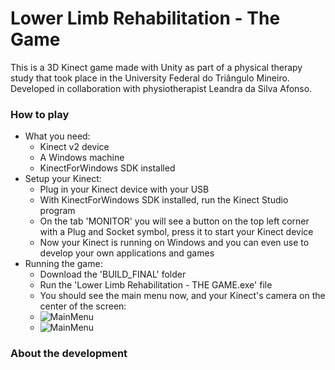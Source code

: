 # Lower Limb Rehabilitation - The Game
This is a 3D Kinect game made with Unity as part of a physical therapy study that took place in the University Federal do Triângulo Mineiro. Developed in collaboration with physiotherapist Leandra da Silva Afonso.

### How to play
+ What you need:
  - Kinect v2 device
  - A Windows machine
  - KinectForWindows SDK installed
+ Setup your Kinect:
  - Plug in your Kinect device with your USB
  - With KinectForWindows SDK installed, run the Kinect Studio program
  - On the tab 'MONITOR' you will see a button on the top left corner with a Plug and Socket symbol, press it to start your Kinect device
  - Now your Kinect is running on Windows and you can even use to develop your own applications and games
+ Running the game:
  - Download the 'BUILD_FINAL' folder
  - Run the 'Lower Limb Rehabilitation - THE GAME.exe' file
  - You should see the main menu now, and your Kinect's camera on the center of the screen:
  - ![MainMenu](https:/github.com/KleberDotNet/LowerLimbRehabilitation/blob/main/images/mainmenu.png?raw=true)
  - ![MainMenu](https://github.com/KleberDotNet/LowerLimbRehabilitation/tree/main/images/mainmenu.png "Initial screen")

### About the development
